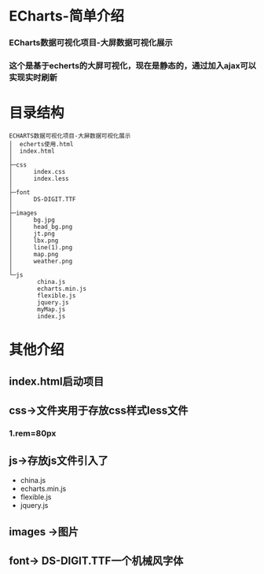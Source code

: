 # ECharts-简单介绍
### ECharts数据可视化项目-大屏数据可视化展示
### 这个是基于echerts的大屏可视化，现在是静态的，通过加入ajax可以实现实时刷新
# 目录结构
```
ECHARTS数据可视化项目-大屏数据可视化展示
│  echerts使用.html
│  index.html
│
├─css
│      index.css
│      index.less
│
├─font
│      DS-DIGIT.TTF
│
├─images
│      bg.jpg
│      head_bg.png
│      jt.png
│      lbx.png
│      line(1).png
│      map.png
│      weather.png
│
└─js
        china.js
        echarts.min.js
        flexible.js
        jquery.js
        myMap.js
        index.js
```

# 其他介绍
## index.html启动项目
## css->文件夹用于存放css样式less文件
### 1.rem=80px
## js->存放js文件引入了 
- china.js
- echarts.min.js
- flexible.js
- jquery.js
## images ->图片
## font-> DS-DIGIT.TTF一个机械风字体

